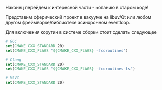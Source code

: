 Наконец перейдем к интересной части - копанию в старом коде!

Представим сферический проект в вакууме на libuv/Qt или
любом другом фреймворке/библиотеке асинхронном eventloop.

Для включения корутин в системе сборки стоит сделать следующее
```cmake
# GCC
set(CMAKE_CXX_STANDARD 20)
set(CMAKE_CXX_FLAGS "${CMAKE_CXX_FLAGS} -fcoroutines")

# Clang
set(CMAKE_CXX_STANDARD 20)
set(CMAKE_CXX_FLAGS "${CMAKE_CXX_FLAGS} -fcoroutines-ts")

# MSVC
set(CMAKE_CXX_STANDARD 20)
```